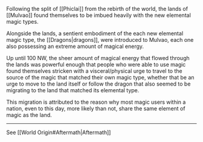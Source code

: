 Following the split of [[Phiclai]] from the rebirth of the world, the lands of [[Mulvao]] found themselves to be imbued heavily with the new elemental magic types. 

Alongside the lands, a sentient embodiment of the each new elemental magic type, the [[Dragons|dragons]], were introduced to Mulvao, each one also possessing an extreme amount of magical energy.

Up until 100 NW, the sheer amount of magical energy that flowed through the lands was powerful enough that people who were able to use magic found themselves stricken with a visceral/physical urge to travel to the source of the magic that matched their own magic type, whether that be an urge to move to the land itself or follow the dragon that also seemed to be migrating to the land that matched its elemental type.

This migration is attributed to the reason why most magic users within a nation, even to this day, more likely than not, share the same element of magic as the land.

---
See [[World Origin#Aftermath|Aftermath]]
